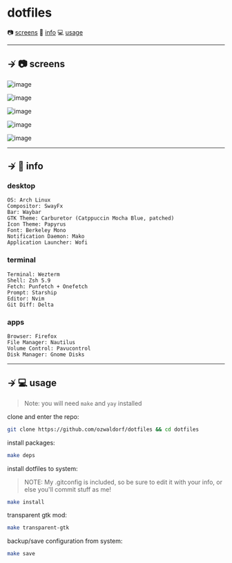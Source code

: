 # dotfiles

📷 [screens](#--screens)
📝 [info](#--info)
💻 [usage](#--usage) 

---

## ↛ 📷 screens

![image](https://github.com/ozwaldorf/dotfiles/assets/8976745/566e71f5-5d54-4506-81af-4482efa2e014)

![image](https://github.com/ozwaldorf/dotfiles/assets/8976745/6c2f0440-c902-449d-b5a9-65d135c4b8b4)

![image](https://github.com/ozwaldorf/dotfiles/assets/8976745/0bfdddc4-8297-470c-b396-5bb47660244e)

![image](https://github.com/ozwaldorf/dotfiles/assets/8976745/fec1794b-5d9c-4ae0-8e9b-b336e34e00b2)

![image](https://github.com/ozwaldorf/dotfiles/assets/8976745/6fda9169-1864-479b-a3ba-e7c90c41087d)

---

## ↛ 📝 info

### desktop

```
OS: Arch Linux
Compositor: SwayFx
Bar: Waybar
GTK Theme: Carburetor (Catppuccin Mocha Blue, patched)
Icon Theme: Papyrus
Font: Berkeley Mono
Notification Daemon: Mako
Application Launcher: Wofi
```

### terminal

```
Terminal: Wezterm
Shell: Zsh 5.9
Fetch: Punfetch + Onefetch
Prompt: Starship
Editor: Nvim
Git Diff: Delta
```

### apps

```
Browser: Firefox
File Manager: Nautilus
Volume Control: Pavucontrol
Disk Manager: Gnome Disks
```

---

## ↛ 💻 usage

> Note: you will need `make` and `yay` installed

clone and enter the repo:

```sh
git clone https://github.com/ozwaldorf/dotfiles && cd dotfiles
```

install packages:
```sh
make deps
```

install dotfiles to system:

> NOTE: My .gitconfig is included, so be sure to edit it with your info, or else you'll commit stuff as me!

```sh
make install
```

transparent gtk mod:

```sh 
make transparent-gtk
```

backup/save configuration from system:

```sh
make save
```
